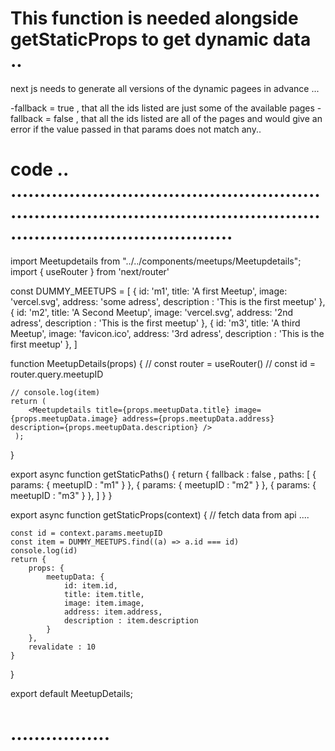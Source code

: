 # This function is needed alongside getStaticProps to get dynamic data .. 


next js needs to generate all versions of the dynamic pagees in advance ... 

-fallback = true , that all the ids listed are just some of the available pages 
-fallback = false , that all the ids listed are all of the pages and would give an error if the value passed in that params does not match any.. 





# code .. ................................................................................................................................................
import Meetupdetails from "../../components/meetups/Meetupdetails";
import { useRouter } from 'next/router'

const DUMMY_MEETUPS = [
    {
        id: 'm1', 
        title: 'A first Meetup',
        image: 'vercel.svg',
        address: 'some adress',
        description : 'This is the first meetup'
    },
    {
        id: 'm2', 
        title: 'A Second Meetup',
        image: 'vercel.svg',
        address: '2nd adress',
        description : 'This is the first meetup'
    },
    {
        id: 'm3', 
        title: 'A third Meetup',
        image: 'favicon.ico',
        address: '3rd adress',
        description : 'This is the first meetup'
    },
]


function MeetupDetails(props) {
    // const router = useRouter() 
    // const id = router.query.meetupID
   
    // console.log(item)
    return ( 
        <Meetupdetails title={props.meetupData.title} image={props.meetupData.image} address={props.meetupData.address} description={props.meetupData.description} />
     );
}


export async function getStaticPaths() {
    return {
        fallback : false
        ,
        paths: [
            {
                params: {
                    meetupID : "m1"
                }
            },
            {
                params: {
                    meetupID : "m2"
                }
            },
            {
                params: {
                    meetupID : "m3"
                }
            },
        ]
    }
}

export async function getStaticProps(context) {
    // fetch data from api ....

    const id = context.params.meetupID 
    const item = DUMMY_MEETUPS.find((a) => a.id === id)
    console.log(id)
    return {
        props: {
            meetupData: {
                id: item.id, 
                title: item.title,
                image: item.image,
                address: item.address,
                description : item.description 
            }
        },
        revalidate : 10
    }
}

export default MeetupDetails;
# .................

